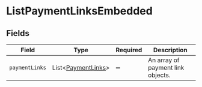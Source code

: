 # ListPaymentLinksEmbedded


## Fields

| Field                                                          | Type                                                           | Required                                                       | Description                                                    |
| -------------------------------------------------------------- | -------------------------------------------------------------- | -------------------------------------------------------------- | -------------------------------------------------------------- |
| `paymentLinks`                                                 | List\<[PaymentLinks](../../models/operations/PaymentLinks.md)> | :heavy_minus_sign:                                             | An array of payment link objects.                              |